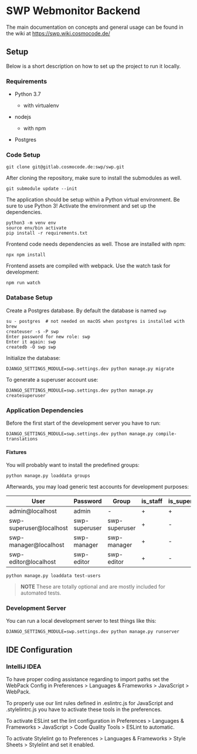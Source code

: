# SWP Webmonitor Backend

The main documentation on concepts and general usage can be found in the wiki
at https://swp.wiki.cosmocode.de/


## Setup

Below is a short description on how to set up the project to run it locally.


### Requirements

* Python 3.7
  - with virtualenv

* nodejs
  * with npm

* Postgres


### Code Setup

``` console
git clone git@gitlab.cosmocode.de:swp/swp.git
```

After cloning the repository, make sure to install the submodules as well.

``` console
git submodule update --init
```

The application should be setup within a Python virtual environment. Be sure to
use Python 3! Activate the environment and set up the dependencies.

``` console
python3 -m venv env
source env/bin activate
pip install -r requirements.txt
```

Frontend code needs dependencies as well. Those are installed with npm:

``` console
npx npm install
```

Frontend assets are compiled with webpack. Use the watch task for development:

``` console
npm run watch
```

### Database Setup

Create a Postgres database. By default the database is named `swp`

``` console
su - postgres  # not needed on macOS when postgres is installed with brew
createuser -s -P swp
Enter password for new role: swp
Enter it again: swp
createdb -O swp swp
```

Initialize the database:

``` console
DJANGO_SETTINGS_MODULE=swp.settings.dev python manage.py migrate
```

To generate a superuser account use:

``` console
DJANGO_SETTINGS_MODULE=swp.settings.dev python manage.py createsuperuser
```


### Application Dependencies

Before the first start of the development server you have to run:

``` console
DJANGO_SETTINGS_MODULE=swp.settings.dev python manage.py compile-translations
```

#### Fixtures

You will probably want to install the predefined groups:

``` console
python manage.py loaddata groups
```

Afterwards, you may load generic test accounts for development purposes:

| User | Password | Group | is_staff | is_superuser |
| ---- | -------- | ----- | -------- | ------------ |
| admin@localhost | admin | - | + | + |
| swp-superuser@localhost | swp-superuser | swp-superuser | + | - |
| swp-manager@localhost | swp-manager | swp-manager | + | - |
| swp-editor@localhost | swp-editor | swp-editor | + | - |

``` console
python manage.py loaddata test-users
```

> **NOTE** These are totally optional and are mostly included for automated tests.


### Development Server

You can run a local development server to test things like this:

``` console
DJANGO_SETTINGS_MODULE=swp.settings.dev python manage.py runserver
```


## IDE Configuration

### IntelliJ IDEA

To have proper coding assistance regarding to import paths set the WebPack Config
in Preferences > Languages & Frameworks > JavaScript > WebPack.

To properly use our lint rules defined in .eslintrc.js for JavaScript and .stylelintrc.js
you have to activate these tools in the preferences.

To activate ESLint set the lint configuration in Preferences > Languages & Frameworks >
JavaScript > Code Quality Tools > ESLint to automatic.

To activate Stylelint go to Preferences > Languages & Frameworks > Style Sheets > Stylelint
and set it enabled.
